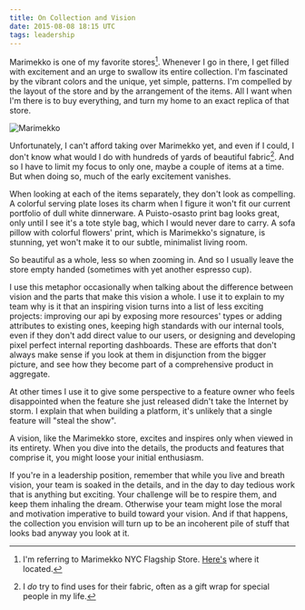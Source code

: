 ```yaml
---
title: On Collection and Vision
date: 2015-08-08 18:15 UTC
tags: leadership
---
```


Marimekko is one of my favorite stores[^store]. Whenever I go in there, I get filled with excitement and an urge to swallow its entire collection. I'm fascinated by the vibrant colors and the unique, yet simple, patterns. I'm compelled by the layout of the store and by the arrangement of the items. All I want when I'm there is to buy everything, and turn my home to an exact replica of that store. 

![Marimekko](https://dl.dropboxusercontent.com/u/6886419/prodissues/images/IMG_5090.jpg "Marimekko on 5th Ave., NYC")

Unfortunately, I can't afford taking over Marimekko yet, and even if I could, I don't know what would I do with hundreds of yards of beautiful fabric[^fabric]. And so I have to limit my focus to only one, maybe a couple of items at a time. But when doing so, much of the early excitement vanishes.

When looking at each of the items separately, they don't look as compelling. A colorful serving plate loses its charm when I figure it won't fit our current portfolio of dull white dinnerware. A Puisto-osasto print bag looks great, only until I see it's a tote style bag, which I would never dare to carry. A sofa pillow with colorful flowers' print, which is Marimekko's signature, is stunning, yet won't make it to our subtle, minimalist living room. 

So beautiful as a whole, less so when zooming in. And so I usually leave the store empty handed (sometimes with yet another espresso cup). 

I use this metaphor occasionally when talking about the difference between vision and the  parts that make this vision a whole. I use it to explain to my team why is it that an inspiring vision turns into a list of less exciting projects: improving our api by exposing more resources' types or adding attributes to existing ones, keeping high standards with our internal tools, even if they don't add direct value to our users, or designing and developing pixel perfect internal reporting dashboards. These are efforts that don't always make sense if you look at them in disjunction from the bigger picture, and see how they become part of a comprehensive product in aggregate.

At other times I use it to give some perspective to a feature owner who feels disappointed when the feature she just released didn't take the Internet by storm. I explain that when building a platform, it's unlikely that a single feature will "steal the show".

A vision, like the Marimekko store, excites and inspires only when viewed in its entirety. When you dive into the details,  the products and features that comprise it, you might loose your initial enthusiasm. 

If you're in a leadership position, remember that while you live and breath vision, your team is soaked in the details, and in the day to day tedious work that is anything but exciting. Your challenge will be to respire them, and keep them inhaling the dream. Otherwise your team might lose the moral and motivation imperative to build toward your vision. And if that happens, the collection you envision will turn up to be an incoherent pile of stuff that looks bad anyway you look at it.


[^fabric]: I *do* try to find uses for their fabric, often as a gift wrap for special people in my life.

[^store]: I'm referring to Marimekko NYC Flagship Store. [Here's](https://www.google.com/maps/place/Marimekko+NYC+Flagship+Store/@40.7419618,-73.9896784,15z/data=!4m2!3m1!1s0x0:0xd61b0f9793581e4a?sa=X&ved=0CIYBEPwSMApqFQoTCLO4rOvNoccCFYOSHgod4SwCyg) where it located.
